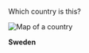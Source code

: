 Which country is this?

![Map of a country](images/EU-Sweden_(orthographic_projection).svg)
<!--question-->
**Sweden**